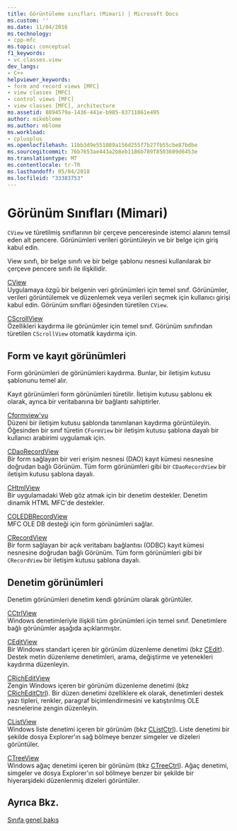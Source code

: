 ```yaml
---
title: Görüntüleme sınıfları (Mimari) | Microsoft Docs
ms.custom: ''
ms.date: 11/04/2016
ms.technology:
- cpp-mfc
ms.topic: conceptual
f1_keywords:
- vc.classes.view
dev_langs:
- C++
helpviewer_keywords:
- form and record views [MFC]
- view classes [MFC]
- control views [MFC]
- view classes [MFC], architecture
ms.assetid: 8894579a-1436-441e-b985-83711061e495
author: mikeblome
ms.author: mblome
ms.workload:
- cplusplus
ms.openlocfilehash: 11bb3d9e551089a156d255f7b27fb55cbe87bdbe
ms.sourcegitcommit: 76b7653ae443a2b8eb1186b789f8503609d6453e
ms.translationtype: MT
ms.contentlocale: tr-TR
ms.lasthandoff: 05/04/2018
ms.locfileid: "33383753"
---
```

# <a name="view-classes-architecture"></a>Görünüm Sınıfları (Mimari)
`CView` ve türetilmiş sınıflarının bir çerçeve penceresinde istemci alanını temsil eden alt pencere. Görünümleri verileri görüntüleyin ve bir belge için giriş kabul edin.  
  
 View sınıfı, bir belge sınıfı ve bir belge şablonu nesnesi kullanılarak bir çerçeve pencere sınıfı ile ilişkilidir.  
  
 [CView](../mfc/reference/cview-class.md)  
 Uygulamaya özgü bir belgenin veri görünümleri için temel sınıf. Görünümler, verileri görüntülemek ve düzenlemek veya verileri seçmek için kullanıcı girişi kabul edin. Görünüm sınıfları öğesinden türetilen `CView`.  
  
 [CScrollView](../mfc/reference/cscrollview-class.md)  
 Özellikleri kaydırma ile görünümler için temel sınıf. Görünüm sınıfından türetilen `CScrollView` otomatik kaydırma için.  
  
## <a name="form-and-record-views"></a>Form ve kayıt görünümleri  
 Form görünümleri de görünümleri kaydırma. Bunlar, bir iletişim kutusu şablonunu temel alır.  
  
 Kayıt görünümleri form görünümleri türetilir. İletişim kutusu şablonu ek olarak, ayrıca bir veritabanına bir bağlantı sahiptirler.  
  
 [Cformview'yu](../mfc/reference/cformview-class.md)  
 Düzeni bir iletişim kutusu şablonda tanımlanan kaydırma görüntüleyin. Öğesinden bir sınıf türetin `CFormView` bir iletişim kutusu şablona dayalı bir kullanıcı arabirimi uygulamak için.  
  
 [CDaoRecordView](../mfc/reference/cdaorecordview-class.md)  
 Bir form sağlayan bir veri erişim nesnesi (DAO) kayıt kümesi nesnesine doğrudan bağlı Görünüm. Tüm form görünümleri gibi bir `CDaoRecordView` bir iletişim kutusu şablona dayalı.  
  
 [CHtmlView](../mfc/reference/chtmlview-class.md)  
 Bir uygulamadaki Web göz atmak için bir denetim destekler. Denetim dinamik HTML MFC'de destekler.  
  
 [COLEDBRecordView](../mfc/reference/coledbrecordview-class.md)  
 MFC OLE DB desteği için form görünümleri sağlar.  
  
 [CRecordView](../mfc/reference/crecordview-class.md)  
 Bir form sağlayan bir açık veritabanı bağlantısı (ODBC) kayıt kümesi nesnesine doğrudan bağlı Görünüm. Tüm form görünümleri gibi bir `CRecordView` bir iletişim kutusu şablona dayalı.  
  
## <a name="control-views"></a>Denetim görünümleri  
 Denetim görünümleri denetim kendi görünüm olarak görüntüler.  
  
 [CCtrlView](../mfc/reference/cctrlview-class.md)  
 Windows denetimleriyle ilişkili tüm görünümleri için temel sınıf. Denetimlere bağlı görünümler aşağıda açıklanmıştır.  
  
 [CEditView](../mfc/reference/ceditview-class.md)  
 Bir Windows standart içeren bir görünüm düzenleme denetimi (bkz [CEdit](../mfc/reference/cedit-class.md)). Destek metin düzenleme denetimleri, arama, değiştirme ve yetenekleri kaydırma düzenleyin.  
  
 [CRichEditView](../mfc/reference/cricheditview-class.md)  
 Zengin Windows içeren bir görünüm düzenleme denetimi (bkz [CRichEditCtrl](../mfc/reference/cricheditctrl-class.md)). Bir düzen denetimi özelliklere ek olarak, denetimleri destek yazı tipleri, renkler, paragraf biçimlendirmesini ve katıştırılmış OLE nesnelerine zengin düzenleyin.  
  
 [CListView](../mfc/reference/clistview-class.md)  
 Windows liste denetimi içeren bir görünüm (bkz [CListCtrl](../mfc/reference/clistctrl-class.md)). Liste denetimi bir şekilde dosya Explorer'ın sağ bölmeye benzer simgeler ve dizeleri görüntüler.  
  
 [CTreeView](../mfc/reference/ctreeview-class.md)  
 Windows ağaç denetimi içeren bir görünüm (bkz [CTreeCtrl](../mfc/reference/ctreectrl-class.md)). Ağaç denetimi, simgeler ve dosya Explorer'ın sol bölmeye benzer bir şekilde bir hiyerarşideki düzenlenmiş dizeleri görüntüler.  
  
## <a name="see-also"></a>Ayrıca Bkz.  
 [Sınıfa genel bakış](../mfc/class-library-overview.md)

